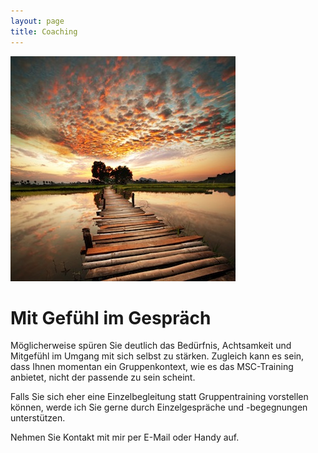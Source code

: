 ```yaml
---
layout: page
title: Coaching
---
```

![Bild zu Beratung](/images/beratung.jpg)

# Mit Gefühl im Gespräch 

Möglicherweise spüren Sie deutlich das Bedürfnis, Achtsamkeit und Mitgefühl im Umgang mit sich selbst zu stärken. Zugleich kann es sein, dass Ihnen momentan ein Gruppenkontext, wie es das MSC-Training anbietet, nicht der passende zu sein scheint. 

Falls Sie sich eher eine Einzelbegleitung statt Gruppentraining vorstellen können, werde ich Sie gerne durch Einzelgespräche und -begegnungen unterstützen.

Nehmen Sie Kontakt mit mir per E-Mail oder Handy auf.








